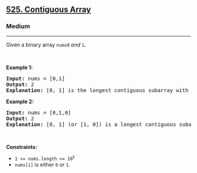 <h2><a href="https://leetcode.com/problems/contiguous-array/">525. Contiguous Array</a></h2><h3>Medium</h3><hr><div><p><font papago-translate="splitted">Given a binary array </font><code>nums</code><code>0</code><font papago-translate="splitted"><em> and </em></font><code>1</code><font papago-translate="splitted">.</font></p>

<p>&nbsp;</p>
<p><strong class="example">Example 1:</strong></p>

<pre><strong>Input:</strong> nums = [0,1]
<strong>Output:</strong> 2
<strong>Explanation:</strong> [0, 1] is the longest contiguous subarray with an equal number of 0 and 1.
</pre>

<p><strong class="example">Example 2:</strong></p>

<pre><strong>Input:</strong> nums = [0,1,0]
<strong>Output:</strong> 2
<strong>Explanation:</strong> [0, 1] (or [1, 0]) is a longest contiguous subarray with equal number of 0 and 1.
</pre>

<p>&nbsp;</p>
<p><strong>Constraints:</strong></p>

<ul>
	<li><code>1 &lt;= nums.length &lt;= 10<sup>5</sup></code></li>
	<li><code>nums[i]</code><font papago-translate="splitted"> is either </font><code>0</code><font papago-translate="splitted"> or </font><code>1</code><font papago-translate="splitted">.</font></li>
</ul>
</div>